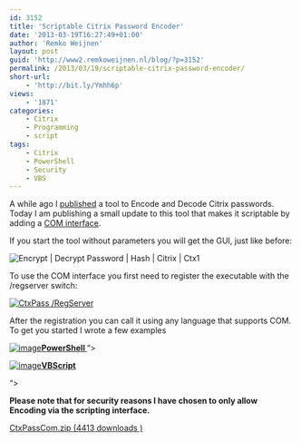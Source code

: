 ```yaml
---
id: 3152
title: 'Scriptable Citrix Password Encoder'
date: '2013-03-19T16:27:49+01:00'
author: 'Remko Weijnen'
layout: post
guid: 'http://www2.remkoweijnen.nl/blog/?p=3152'
permalink: /2013/03/19/scriptable-citrix-password-encoder/
short-url:
    - 'http://bit.ly/Ymhh6p'
views:
    - '1871'
categories:
    - Citrix
    - Programming
    - script
tags:
    - Citrix
    - PowerShell
    - Security
    - VBS
---
```


A while ago I [published](http://192.168.40.25:8081/2012/05/13/encoding-and-decoding-citrix-passwords/) a tool to Encode and Decode Citrix passwords. Today I am publishing a small update to this tool that makes it scriptable by adding a [COM interface](http://en.wikipedia.org/wiki/Component_Object_Model).

If you start the tool without parameters you will get the GUI, just like before:

![Encrypt | Decrypt Password | Hash | Citrix | Ctx1](http:///192.168.40.25:8081/wp-content/uploads/2012/05/image_thumb3.png?resize=419%2C84 "Citrix Password Hasher by Remko Weijnen")

To use the COM interface you first need to register the executable with the /regserver switch:

[![CtxPass /RegServer](http://192.168.40.25:8081/wp-content/uploads/2013/03/SNAGHTML185eb4ec_thumb.png "Register CtxPass")](http://192.168.40.25:8081/wp-content/uploads/2013/03/SNAGHTML185eb4ec.png)

After the registration you can call it using any language that supports COM. To get you started I wrote a few examples

[![image](http://192.168.40.25:8081/wp-content/uploads/2013/03/image_thumb32.png "image")](http://192.168.40.25:8081/wp-content/uploads/2013/03/image32.png)**<u>PowerShell </u>** “&gt;

[![image](http://192.168.40.25:8081/wp-content/uploads/2013/03/image_thumb33.png "image")](http://192.168.40.25:8081/wp-content/uploads/2013/03/image33.png)**<u>VBScript</u>**

“&gt;

**Please note that for security reasons I have chosen to only allow Encoding via the scripting interface.**

[ CtxPassCom.zip (4413 downloads ) ](http://192.168.40.25:8081/download/ctxpasscom-zip/?tmstv=1726048920 "Version 1.0")